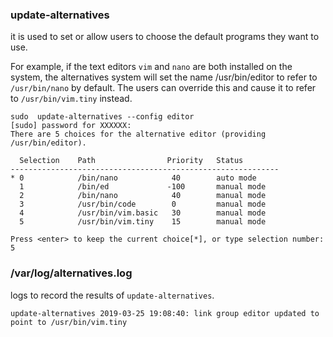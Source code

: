 ### update-alternatives

it is used to set or allow users to choose the default programs they want to use.

For example, if the text editors `vim` and `nano` are both installed on the system, the alternatives system will set the name /usr/bin/editor  to  refer  to
`/usr/bin/nano` by default. The users can override this and cause it to refer to `/usr/bin/vim.tiny` instead.


```
sudo  update-alternatives --config editor
[sudo] password for XXXXXX: 
There are 5 choices for the alternative editor (providing /usr/bin/editor).

  Selection    Path                Priority   Status
------------------------------------------------------------
* 0            /bin/nano            40        auto mode
  1            /bin/ed             -100       manual mode
  2            /bin/nano            40        manual mode
  3            /usr/bin/code        0         manual mode
  4            /usr/bin/vim.basic   30        manual mode
  5            /usr/bin/vim.tiny    15        manual mode

Press <enter> to keep the current choice[*], or type selection number: 5

```

### /var/log/alternatives.log

logs to record the results of `update-alternatives`.

```
update-alternatives 2019-03-25 19:08:40: link group editor updated to point to /usr/bin/vim.tiny
```
